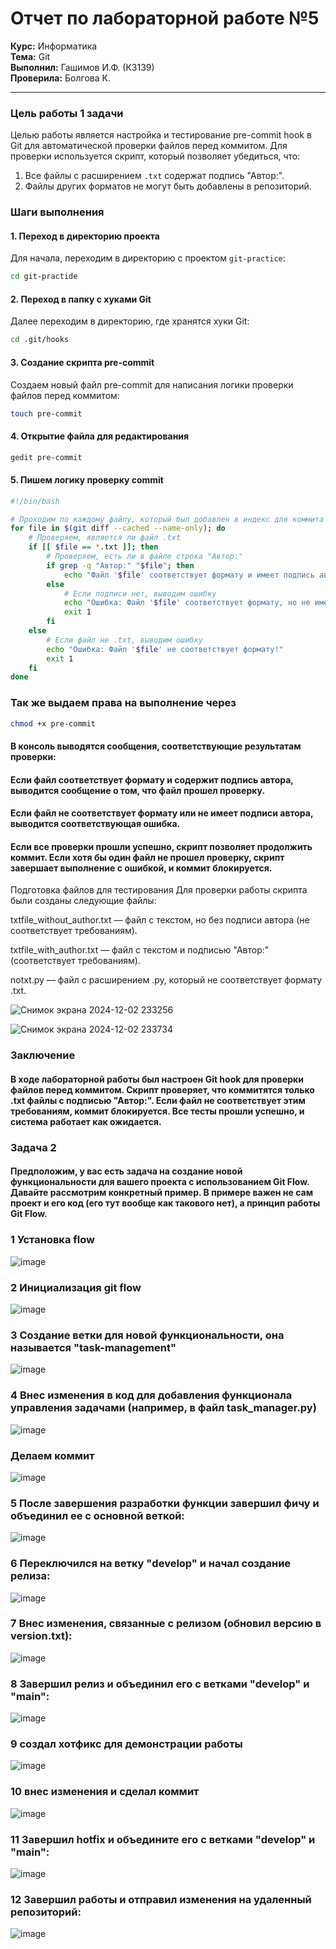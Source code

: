 # Отчет по лабораторной работе №5  
**Курс:** Информатика  
**Тема:** Git  
**Выполнил:** Гашимов И.Ф. (К3139)  
**Проверила:** Болгова К.

---

### Цель работы 1 задачи
Целью работы является настройка и тестирование pre-commit hook в Git для автоматической проверки файлов перед коммитом. Для проверки используется скрипт, который позволяет убедиться, что:
1. Все файлы с расширением `.txt` содержат подпись "Автор:".
2. Файлы других форматов не могут быть добавлены в репозиторий.

### Шаги выполнения

#### 1. Переход в директорию проекта
Для начала, переходим в директорию с проектом `git-practice`:

```bash
cd git-practide
```

#### 2. Переход в папку с хуками Git
Далее переходим в директорию, где хранятся хуки Git:

```bash
cd .git/hooks
```

#### 3. Создание скрипта pre-commit
Создаем новый файл pre-commit для написания логики проверки файлов перед коммитом:

```bash
touch pre-commit
```

#### 4. Открытие файла для редактирования

```bash
gedit pre-commit
```

#### 5. Пишем логику проверку commit

```bash
#!/bin/bash

# Проходим по каждому файлу, который был добавлен в индекс для коммита
for file in $(git diff --cached --name-only); do
    # Проверяем, является ли файл .txt
    if [[ $file == *.txt ]]; then
        # Проверяем, есть ли в файле строка "Автор:"
        if grep -q "Автор:" "$file"; then
            echo "Файл '$file' соответствует формату и имеет подпись автора."
        else
            # Если подписи нет, выводим ошибку
            echo "Ошибка: Файл '$file' соответствует формату, но не имеет подписи автора."
            exit 1
        fi
    else
        # Если файл не .txt, выводим ошибку
        echo "Ошибка: Файл '$file' не соответствует формату!"
        exit 1
    fi
done
```
### Так же выдаем права на выполнение через

```bash
chmod +x pre-commit
```


#### В консоль выводятся сообщения, соответствующие результатам проверки:

#### Если файл соответствует формату и содержит подпись автора, выводится сообщение о том, что файл прошел проверку.
#### Если файл не соответствует формату или не имеет подписи автора, выводится соответствующая ошибка.


#### Если все проверки прошли успешно, скрипт позволяет продолжить коммит. Если хотя бы один файл не прошел проверку, скрипт завершает выполнение с ошибкой, и коммит блокируется.





Подготовка файлов для тестирования
Для проверки работы скрипта были созданы следующие файлы:

txtfile_without_author.txt — файл с текстом, но без подписи автора (не соответствует требованиям).

txtfile_with_author.txt — файл с текстом и подписью "Автор:" (соответствует требованиям).

notxt.py — файл с расширением .py, который не соответствует формату .txt.

![Снимок экрана 2024-12-02 233256](https://github.com/user-attachments/assets/efe59f28-139d-4b25-92db-79bc4b18b046)

![Снимок экрана 2024-12-02 233734](https://github.com/user-attachments/assets/46744baf-41e1-448e-af87-08974cd2462c)

### Заключение

#### В ходе лабораторной работы был настроен Git hook для проверки файлов перед коммитом. Скрипт проверяет, что коммитятся только .txt файлы с подписью "Автор:". Если файл не соответствует этим требованиям, коммит блокируется. Все тесты прошли успешно, и система работает как ожидается.

### Задача 2

#### Предположим, у вас есть задача на создание новой функциональности для вашего проекта с использованием Git Flow. Давайте рассмотрим конкретный пример. В примере важен не сам проект и его код (его тут вообще как такового нет), а принцип работы Git Flow.

### 1 Установка flow

![image](https://github.com/user-attachments/assets/7c2c9d32-aa29-49dc-b24c-542d1c518a35)

### 2 Инициализация git flow

![image](https://github.com/user-attachments/assets/0c2096ae-272e-4b6d-b6fb-8fe23eb38eae)

### 3 Создание ветки для новой функциональности, она называется "task-management"

![image](https://github.com/user-attachments/assets/2b23f47c-fcbd-4976-a2a5-8d9c4626480d)

### 4 Внес изменения в код для добавления функционала управления задачами (например, в файл task_manager.py)

![image](https://github.com/user-attachments/assets/c9b09b8a-4dee-4fb1-9e05-6b8e13a5d786)

### Делаем коммит

![image](https://github.com/user-attachments/assets/b7ae4a5f-5f2b-4e07-b432-1c06632b9dff)

### 5 После завершения разработки функции завершил фичу и объединил ее с основной веткой:

![image](https://github.com/user-attachments/assets/d8128086-6752-4557-a410-fe239506517d)

### 6 Переключился на ветку "develop" и начал создание релиза:

![image](https://github.com/user-attachments/assets/d15d1fae-2da1-43d2-976f-f00ad92da4ec)

### 7 Внес изменения, связанные с релизом (обновил версию в version.txt):

![image](https://github.com/user-attachments/assets/a0fb94a4-aa01-4cd3-bf2c-e513b72a4fa4)

### 8 Завершил релиз и объединил его с ветками "develop" и "main":

![image](https://github.com/user-attachments/assets/6c01a68d-d5eb-475e-98ec-1d137149f104)

### 9 создал хотфикс для демонстрации работы

![image](https://github.com/user-attachments/assets/b42bb4a2-2641-4180-85a7-2089509a8e6e)

### 10 внес изменения и сделал коммит

![image](https://github.com/user-attachments/assets/03a19e46-9ebf-4b47-ba60-e4e93f220993)

### 11 Завершил hotfix и объедините его с ветками "develop" и "main":

![image](https://github.com/user-attachments/assets/2c0a1267-c18d-4bc6-bc56-92751df30b6b)

### 12 Завершил работы и отправил изменения на удаленный репозиторий:

![image](https://github.com/user-attachments/assets/2d8709e7-f94a-4e1a-81b9-72236311cb9f)

